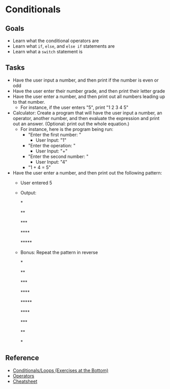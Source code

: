 # Conditionals

## Goals

* Learn what the conditional operators are
* Learn what `if`, `else`, and `else if` statements are
* Learn what a `switch` statement is

## Tasks

* Have the user input a number, and then print if the number is even or odd
* Have the user enter their number grade, and then print their letter grade
* Have the user enter a number, and then print out all numbers leading up to that number.
  * For instance, if the user enters "5", print "1 2 3 4 5"
* Calculator: Create a program that will have the user input a number, an operator, another number, and then evaluate the expression and print out an answer. (Optional: print out the whole equation.)
  * For instance, here is the program being run:
    * "Enter the first number: "
      * User Input: "1"
    * "Enter the operation: "
      * User Input: "+"
    * "Enter the second number: "
      * User Input: "4"
    * "1 + 4 = 5"
* Have the user enter a number, and then print out the following pattern:
  * User entered 5
  * Output:

    \*

    \*\*

    \*\*\*

    \*\*\*\*

    \*\*\*\*\*
  * Bonus: Repeat the pattern in reverse

    \*

    \*\*

    \*\*\*

    \*\*\*\*

    \*\*\*\*\*

    \*\*\*\*

    \*\*\*

    \*\*

    \*

## Reference

* [Conditionals/Loops (Exercises at the Bottom)](https://introcs.cs.princeton.edu/java/13flow/)
* [Operators](https://www.geeksforgeeks.org/operators-in-java/)
* [Cheatsheet](https://introcs.cs.princeton.edu/java/11cheatsheet/)